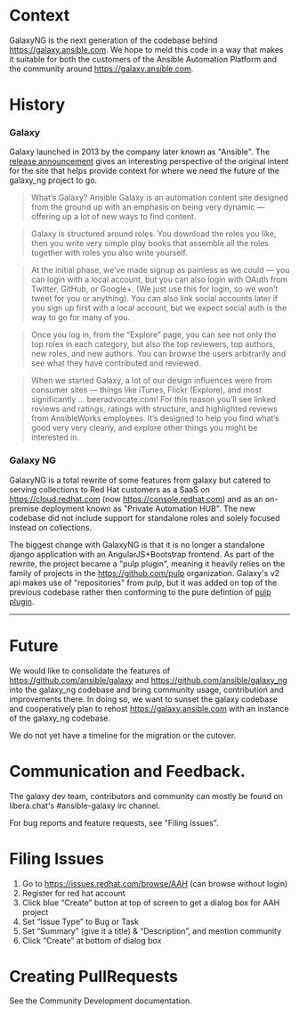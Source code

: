 # Context

GalaxyNG is the next generation of the codebase behind https://galaxy.ansible.com. We hope to meld this code
in a way that makes it suitable for both the customers of the Ansible Automation Platform and the community
around https://galaxy.ansible.com.


# History

### Galaxy

Galaxy launched in 2013 by the company later known as "Ansible". The [release announcement](https://groups.google.com/g/ansible-project/c/W40GgVxbU6U/m/uk1ruEdC-TAJ) gives an interesting perspective
of the original intent for the site that helps provide context for where we need the future of the galaxy_ng project to go.

> What’s Galaxy?  Ansible Galaxy is an automation content site designed from the ground up with an emphasis on being very dynamic — offering up a lot of new ways to find content.

> Galaxy is structured around roles.   You download the roles you like, then you write very simple play books that assemble all the roles together with roles you also write yourself.

> At the initial phase, we’ve made signup as painless as we could — you can login with a local account, but you can also login with OAuth from Twitter, GitHub, or Google+.   (We just use this for login, so we won’t tweet for you or anything).   You can also link social accounts later if you sign up first with a local account, but we expect social auth is the way to go for many of you.

> Once you log in, from the “Explore” page, you can see not only the top roles in each category, but also the top reviewers, top authors, new roles, and new authors.  You can browse the users arbitrarily and see what they have contributed and reviewed.

> When we started Galaxy, a lot of our design influences were from consumer sites — things like iTunes, Flickr (Explore), and most significantly … beeradvocate.com!  For this reason you’ll see linked reviews and ratings, ratings with structure, and highlighted reviews from AnsibleWorks employees.   It’s designed to help you find what’s good very very clearly, and explore other things you might be interested in.

### Galaxy NG

GalaxyNG is a total rewrite of some features from galaxy but catered to serving collections to Red Hat customers as a SaaS on https://cloud.redhat.com (now https://console.redhat.com) and as an on-premise deployment known as "Private Automation HUB". The new codebase did not include support for standalone roles and solely focused instead on collections.

The biggest change with GalaxyNG is that it is no longer a standalone django application with an AngularJS+Bootstrap frontend. As part of the rewrite, the project became a "pulp plugin", meaning it heavily relies on the family of projects in the https://github.com/pulp organization. Galaxy's v2 api makes use of "repositories" from pulp, but it was added on top of the previous codebase rather then conforming to the pure defintion of [pulp plugin](https://docs.pulpproject.org/pulpcore/plugins/index.html).


---


# Future

We would like to consolidate the features of https://github.com/ansible/galaxy and https://github.com/ansible/galaxy_ng
into the galaxy_ng codebase and bring community usage, contribution and improvements there. In doing so, we want to sunset
the galaxy codebase and cooperatively plan to rehost https://galaxy.ansible.com with an instance of the galaxy_ng codebase.

We do not yet have a timeline for the migration or the cutover. 


# Communication and Feedback.

The galaxy dev team, contributors and community can mostly be found on libera.chat's #ansible-galaxy irc channel.

For bug reports and feature requests, see "Filing Issues".


# Filing Issues

1. Go to https://issues.redhat.com/browse/AAH (can browse without login)
2. Register for red hat account
3. Click blue “Create” button at top of screen to get a dialog box for AAH project
4. Set “Issue Type” to Bug or Task
5. Set “Summary” (give it a title) & “Description”, and mention community
6. Click “Create” at bottom of dialog box


# Creating PullRequests

See the Community Development documentation.
